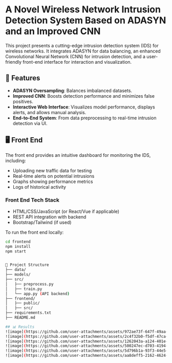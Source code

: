 # A Novel Wireless Network Intrusion Detection System Based on ADASYN and an Improved CNN

This project presents a cutting-edge intrusion detection system (IDS) for wireless networks. It integrates ADASYN for data balancing, an enhanced Convolutional Neural Network (CNN) for intrusion detection, and a user-friendly front-end interface for interaction and visualization.

## 📌 Features

- **ADASYN Oversampling**: Balances imbalanced datasets.
- **Improved CNN**: Boosts detection performance and minimizes false positives.
- **Interactive Web Interface**: Visualizes model performance, displays alerts, and allows manual analysis.
- **End-to-End System**: From data preprocessing to real-time intrusion detection via UI.

## 🖥️ Front End

The front end provides an intuitive dashboard for monitoring the IDS, including:

- Uploading new traffic data for testing
- Real-time alerts on potential intrusions
- Graphs showing performance metrics
- Logs of historical activity

### Front End Tech Stack

- HTML/CSS/JavaScript (or React/Vue if applicable)
- REST API integration with backend
- Bootstrap/Tailwind (if used)

To run the front end locally:

```bash
cd frontend
npm install
npm start


📂 Project Structure
├── data/
├── models/
├── src/
│   ├── preprocess.py
│   ├── train.py
│   └── app.py (API backend)
├── frontend/
│   ├── public/
│   ├── src/
├── requirements.txt
├── README.md

## 📊 Results
![image](https://github.com/user-attachments/assets/972ae73f-647f-49aa-9c87-02b0ec7d209e)
![image](https://github.com/user-attachments/assets/2c4f32b0-f5df-47ca-8f75-6278ec7f4084)
![image](https://github.com/user-attachments/assets/1262043a-a124-401e-8fa3-d4f3d451f1cf)
![image](https://github.com/user-attachments/assets/500247ec-d703-4194-a1b6-73acde6d76b1)
![image](https://github.com/user-attachments/assets/5d796b1a-93f3-44e5-a0fa-1f872fc76ad6)
![image](https://github.com/user-attachments/assets/aa8deff5-2162-4624-87bf-78dd42d9c9bf)






